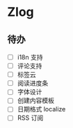# Zlog

## 待办

- [ ] i18n 支持
- [ ] 评论支持
- [ ] 标签云
- [ ] 阅读进度条
- [ ] 字体设计
- [ ] 创建内容模板
- [ ] 日期格式 localize
- [ ] RSS 订阅
